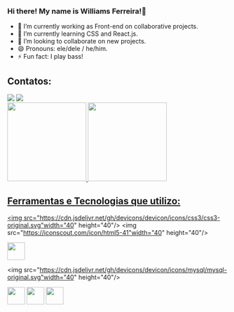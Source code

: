 ### Hi there! My name is Williams Ferreira!👋

- 🔭 I’m currently working as Front-end on collaborative projects.
- 🌱 I’m currently learning CSS and React.js.
- 👯 I’m looking to collaborate on new projects.
- 😄 Pronouns: ele/dele / he/him.
- ⚡ Fun fact: I play bass!

## Contatos:

<div>
<a href = "will.nutri@gmail.com"><img src="https://img.shields.io/badge/Gmail-D14836?style=for-the-badge&logo=gmail&logoColor=white" target="_blank"></a>
<a href="https://www.linkedin.com/in/williams-ferreira-01/" target="_blank"><img src="https://img.shields.io/badge/-LinkedIn-%230077B5?style=for-the-badge&logo=linkedin&logoColor=white" target="_blank"></a>   
</div>

<div>
<a href="https://github.com/WilliamsFerreira">
<img height="180em" src="https://github-readme-stats.vercel.app/api/top-langs/?username=WilliamsFerreira&layout=compact&langs_count=7&theme=dracula"/>
<img height="180em" src="https://github-readme-stats.vercel.app/api?username=WilliamsFerreira&show_icons=true&theme=dracula&include_all_commits=true&count_private=true"/>
</div>

  ## Ferramentas e Tecnologias que utilizo:
<img src="https://cdn.jsdelivr.net/gh/devicons/devicon/icons/css3/css3-original.svg"width="40" height="40"/>
<img src="https://iconscout.com/icon/html5-41"width="40" height="40"/>
  
<img src="https://cdn.jsdelivr.net/gh/devicons/devicon/icons/javascript/javascript-original.svg" width="40" height="40"/>
  
  <img src="https://cdn.jsdelivr.net/gh/devicons/devicon/icons/mysql/mysql-original.svg"width="40" height="40"/>
  
  <img src="https://cdn.jsdelivr.net/gh/devicons/devicon/icons/react/react-original.svg" width="40" height="40"/>
  
  <img src="https://icon-library.com/images/css-3-icon/css-3-icon-4.jpg" width="40" height="40"/>
  
  <img src="https://cdn.jsdelivr.net/gh/devicons/devicon/icons/git/git-original.svg" width="40" height="40"/>            
            
          
